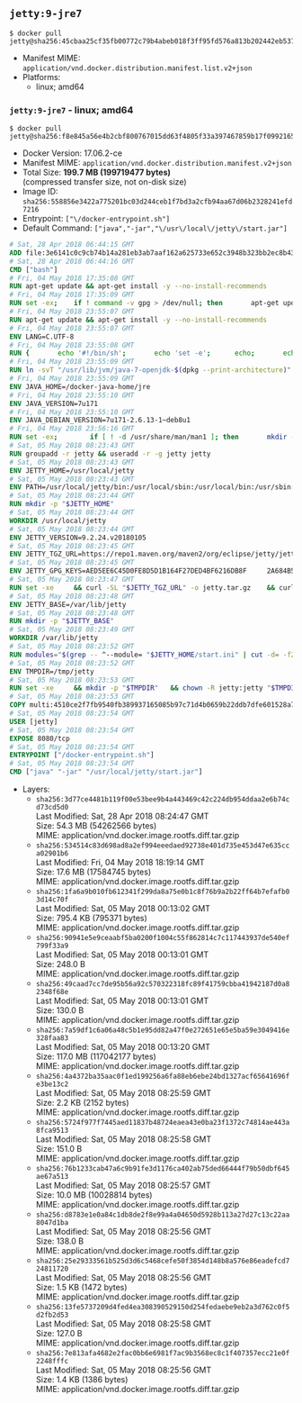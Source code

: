 ## `jetty:9-jre7`

```console
$ docker pull jetty@sha256:45cbaa25cf35fb00772c79b4abeb018f3ff95fd576a813b202442eb537457b39
```

-	Manifest MIME: `application/vnd.docker.distribution.manifest.list.v2+json`
-	Platforms:
	-	linux; amd64

### `jetty:9-jre7` - linux; amd64

```console
$ docker pull jetty@sha256:f8e845a56e4b2cbf800767015dd63f4805f33a397467859b17f09921653a2507
```

-	Docker Version: 17.06.2-ce
-	Manifest MIME: `application/vnd.docker.distribution.manifest.v2+json`
-	Total Size: **199.7 MB (199719477 bytes)**  
	(compressed transfer size, not on-disk size)
-	Image ID: `sha256:558856e3422a775201bc03d244ceb1f7bd3a2cfb94aa67d06b2328241efd7216`
-	Entrypoint: `["\/docker-entrypoint.sh"]`
-	Default Command: `["java","-jar","\/usr\/local\/jetty\/start.jar"]`

```dockerfile
# Sat, 28 Apr 2018 06:44:15 GMT
ADD file:3e6141c0c9cb74b14a281eb3ab7aaf162a625733e652c3948b323bb2ec8b4343 in / 
# Sat, 28 Apr 2018 06:44:16 GMT
CMD ["bash"]
# Fri, 04 May 2018 17:35:08 GMT
RUN apt-get update && apt-get install -y --no-install-recommends 		ca-certificates 		curl 		netbase 		wget 	&& rm -rf /var/lib/apt/lists/*
# Fri, 04 May 2018 17:35:09 GMT
RUN set -ex; 	if ! command -v gpg > /dev/null; then 		apt-get update; 		apt-get install -y --no-install-recommends 			gnupg 			dirmngr 		; 		rm -rf /var/lib/apt/lists/*; 	fi
# Fri, 04 May 2018 23:55:07 GMT
RUN apt-get update && apt-get install -y --no-install-recommends 		bzip2 		unzip 		xz-utils 	&& rm -rf /var/lib/apt/lists/*
# Fri, 04 May 2018 23:55:07 GMT
ENV LANG=C.UTF-8
# Fri, 04 May 2018 23:55:08 GMT
RUN { 		echo '#!/bin/sh'; 		echo 'set -e'; 		echo; 		echo 'dirname "$(dirname "$(readlink -f "$(which javac || which java)")")"'; 	} > /usr/local/bin/docker-java-home 	&& chmod +x /usr/local/bin/docker-java-home
# Fri, 04 May 2018 23:55:09 GMT
RUN ln -svT "/usr/lib/jvm/java-7-openjdk-$(dpkg --print-architecture)" /docker-java-home
# Fri, 04 May 2018 23:55:09 GMT
ENV JAVA_HOME=/docker-java-home/jre
# Fri, 04 May 2018 23:55:10 GMT
ENV JAVA_VERSION=7u171
# Fri, 04 May 2018 23:55:10 GMT
ENV JAVA_DEBIAN_VERSION=7u171-2.6.13-1~deb8u1
# Fri, 04 May 2018 23:56:16 GMT
RUN set -ex; 		if [ ! -d /usr/share/man/man1 ]; then 		mkdir -p /usr/share/man/man1; 	fi; 		apt-get update; 	apt-get install -y 		openjdk-7-jre="$JAVA_DEBIAN_VERSION" 	; 	rm -rf /var/lib/apt/lists/*; 		[ "$(readlink -f "$JAVA_HOME")" = "$(docker-java-home)" ]; 		update-alternatives --get-selections | awk -v home="$(readlink -f "$JAVA_HOME")" 'index($3, home) == 1 { $2 = "manual"; print | "update-alternatives --set-selections" }'; 	update-alternatives --query java | grep -q 'Status: manual'
# Sat, 05 May 2018 08:23:43 GMT
RUN groupadd -r jetty && useradd -r -g jetty jetty
# Sat, 05 May 2018 08:23:43 GMT
ENV JETTY_HOME=/usr/local/jetty
# Sat, 05 May 2018 08:23:43 GMT
ENV PATH=/usr/local/jetty/bin:/usr/local/sbin:/usr/local/bin:/usr/sbin:/usr/bin:/sbin:/bin
# Sat, 05 May 2018 08:23:44 GMT
RUN mkdir -p "$JETTY_HOME"
# Sat, 05 May 2018 08:23:44 GMT
WORKDIR /usr/local/jetty
# Sat, 05 May 2018 08:23:44 GMT
ENV JETTY_VERSION=9.2.24.v20180105
# Sat, 05 May 2018 08:23:45 GMT
ENV JETTY_TGZ_URL=https://repo1.maven.org/maven2/org/eclipse/jetty/jetty-distribution/9.2.24.v20180105/jetty-distribution-9.2.24.v20180105.tar.gz
# Sat, 05 May 2018 08:23:45 GMT
ENV JETTY_GPG_KEYS=AED5EE6C45D0FE8D5D1B164F27DED4BF6216DB8F 	2A684B57436A81FA8706B53C61C3351A438A3B7D 	5989BAF76217B843D66BE55B2D0E1FB8FE4B68B4 	B59B67FD7904984367F931800818D9D68FB67BAC 	BFBB21C246D7776836287A48A04E0C74ABB35FEA 	8B096546B1A8F02656B15D3B1677D141BCF3584D 	FBA2B18D238AB852DF95745C76157BDF03D0DCD6 	5C9579B3DB2E506429319AAEF33B071B29559E1E
# Sat, 05 May 2018 08:23:47 GMT
RUN set -xe 	&& curl -SL "$JETTY_TGZ_URL" -o jetty.tar.gz 	&& curl -SL "$JETTY_TGZ_URL.asc" -o jetty.tar.gz.asc 	&& export GNUPGHOME="$(mktemp -d)" 	&& for key in $JETTY_GPG_KEYS; do 		gpg --keyserver ha.pool.sks-keyservers.net --recv-keys "$key"; done 	&& gpg --batch --verify jetty.tar.gz.asc jetty.tar.gz 	&& rm -rf "$GNUPGHOME" 	&& tar -xvf jetty.tar.gz --strip-components=1 	&& sed -i '/jetty-logging/d' etc/jetty.conf 	&& rm -fr demo-base javadoc 	&& rm jetty.tar.gz* 	&& rm -rf /tmp/hsperfdata_root
# Sat, 05 May 2018 08:23:48 GMT
ENV JETTY_BASE=/var/lib/jetty
# Sat, 05 May 2018 08:23:48 GMT
RUN mkdir -p "$JETTY_BASE"
# Sat, 05 May 2018 08:23:49 GMT
WORKDIR /var/lib/jetty
# Sat, 05 May 2018 08:23:52 GMT
RUN modules="$(grep -- ^--module= "$JETTY_HOME/start.ini" | cut -d= -f2 | paste -d, -s)" 	&& set -xe 	&& java -jar "$JETTY_HOME/start.jar" --add-to-startd="$modules" 	&& chown -R jetty:jetty "$JETTY_BASE" 	&& rm -rf /tmp/hsperfdata_root
# Sat, 05 May 2018 08:23:52 GMT
ENV TMPDIR=/tmp/jetty
# Sat, 05 May 2018 08:23:53 GMT
RUN set -xe 	&& mkdir -p "$TMPDIR" 	&& chown -R jetty:jetty "$TMPDIR"
# Sat, 05 May 2018 08:23:53 GMT
COPY multi:4510ce2f7fb9540fb389937165085b97c71d4b0659b22ddb7dfe601528a7461a in / 
# Sat, 05 May 2018 08:23:54 GMT
USER [jetty]
# Sat, 05 May 2018 08:23:54 GMT
EXPOSE 8080/tcp
# Sat, 05 May 2018 08:23:54 GMT
ENTRYPOINT ["/docker-entrypoint.sh"]
# Sat, 05 May 2018 08:23:54 GMT
CMD ["java" "-jar" "/usr/local/jetty/start.jar"]
```

-	Layers:
	-	`sha256:3d77ce4481b119f00e53bee9b4a443469c42c224db954ddaa2e6b74cd73cd5d0`  
		Last Modified: Sat, 28 Apr 2018 08:24:47 GMT  
		Size: 54.3 MB (54262566 bytes)  
		MIME: application/vnd.docker.image.rootfs.diff.tar.gzip
	-	`sha256:534514c83d698ad8a2ef994eeedaed92738e401d735e453d47e635cca02901b6`  
		Last Modified: Fri, 04 May 2018 18:19:14 GMT  
		Size: 17.6 MB (17584745 bytes)  
		MIME: application/vnd.docker.image.rootfs.diff.tar.gzip
	-	`sha256:1fa6a9b010fb612341f299da8a75e0b1c8f76b9a2b22ff64b7efafb03d14c70f`  
		Last Modified: Sat, 05 May 2018 00:13:02 GMT  
		Size: 795.4 KB (795371 bytes)  
		MIME: application/vnd.docker.image.rootfs.diff.tar.gzip
	-	`sha256:90941e5e9ceaabf5ba0200f1004c55f862814c7c117443937de540ef799f33a9`  
		Last Modified: Sat, 05 May 2018 00:13:01 GMT  
		Size: 248.0 B  
		MIME: application/vnd.docker.image.rootfs.diff.tar.gzip
	-	`sha256:49caad7cc7de95b56a92c570322318fc89f41759cbba41942187d0a82348f68e`  
		Last Modified: Sat, 05 May 2018 00:13:01 GMT  
		Size: 130.0 B  
		MIME: application/vnd.docker.image.rootfs.diff.tar.gzip
	-	`sha256:7a59df1c6a06a48c5b1e95dd82a47f0e272651e65e5ba59e3049416e328faa83`  
		Last Modified: Sat, 05 May 2018 00:13:20 GMT  
		Size: 117.0 MB (117042177 bytes)  
		MIME: application/vnd.docker.image.rootfs.diff.tar.gzip
	-	`sha256:4a4372ba35aac0f1ed199256a6fa88eb6ebe24bd1327acf65641696fe3be13c2`  
		Last Modified: Sat, 05 May 2018 08:25:59 GMT  
		Size: 2.2 KB (2152 bytes)  
		MIME: application/vnd.docker.image.rootfs.diff.tar.gzip
	-	`sha256:5724f977f7445aed11837b48724eaea43e0ba23f1372c74814ae443a8fca9513`  
		Last Modified: Sat, 05 May 2018 08:25:58 GMT  
		Size: 151.0 B  
		MIME: application/vnd.docker.image.rootfs.diff.tar.gzip
	-	`sha256:76b1233cab47a6c9b91fe3d1176ca402ab75ded66444f79b50dbf645ae67a513`  
		Last Modified: Sat, 05 May 2018 08:25:57 GMT  
		Size: 10.0 MB (10028814 bytes)  
		MIME: application/vnd.docker.image.rootfs.diff.tar.gzip
	-	`sha256:d8783e1e0a84c1db8de2f8e99a4a04650d5928b113a27d27c13c22aa8047d1ba`  
		Last Modified: Sat, 05 May 2018 08:25:56 GMT  
		Size: 138.0 B  
		MIME: application/vnd.docker.image.rootfs.diff.tar.gzip
	-	`sha256:25e29333561b525d3d6c5468cefe50f3854d148b8a576e86eadefcd724811720`  
		Last Modified: Sat, 05 May 2018 08:25:56 GMT  
		Size: 1.5 KB (1472 bytes)  
		MIME: application/vnd.docker.image.rootfs.diff.tar.gzip
	-	`sha256:13fe5737209d4fed4ea308390529150d254fedaebe9eb2a3d762c0f5d2fb2d53`  
		Last Modified: Sat, 05 May 2018 08:25:58 GMT  
		Size: 127.0 B  
		MIME: application/vnd.docker.image.rootfs.diff.tar.gzip
	-	`sha256:7e813afa4682e2fac0bb6e6981f7ac9b3568ec8c1f407357ecc21e0f2248fffc`  
		Last Modified: Sat, 05 May 2018 08:25:56 GMT  
		Size: 1.4 KB (1386 bytes)  
		MIME: application/vnd.docker.image.rootfs.diff.tar.gzip
